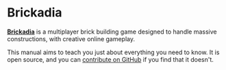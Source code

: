 # Brickadia

**[Brickadia](https://brickadia.com)** is a multiplayer brick building game designed to handle massive constructions, with creative online gameplay.

This manual aims to teach you just about everything you need to know. It is open source, and you can [contribute on GitHub](https://github.com/brickadia/book) if you find that it doesn't.
